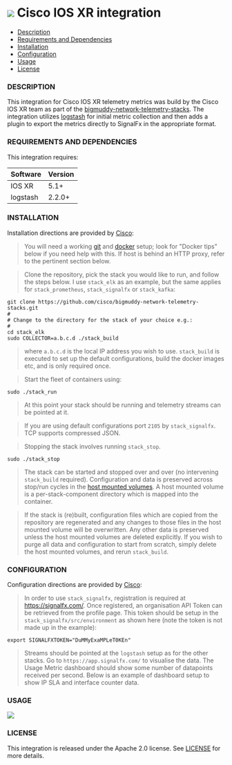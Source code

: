 # ![](https://github.com/signalfx/integrations/blob/master/logstash-ciscoxr/img/integrations_ciscoiosxr.png) Cisco IOS XR integration

- [Description](#description)
- [Requirements and Dependencies](#requirements-and-dependencies)
- [Installation](#installation)
- [Configuration](#configuration)
- [Usage](#usage)
- [License](#license)

### DESCRIPTION

This integration for Cisco IOS XR telemetry metrics was build by the Cisco IOS XR team as part of the [bigmuddy-network-telemetry-stacks](https://github.com/cisco/bigmuddy-network-telemetry-stacks). The integration utilizes [logstash](https://www.elastic.co/products/logstash) for initial metric collection and then adds a plugin to export the metrics directly to SignalFx in the appropriate format.

### REQUIREMENTS AND DEPENDENCIES

This integration requires:

| Software          | Version        |
|-------------------|----------------|
| IOS XR | 5.1+ |
| logstash | 2.2.0+ |

### INSTALLATION

Installation directions are provided by [Cisco](https://github.com/cisco/bigmuddy-network-telemetry-stacks):

>You will need a working [git](https://git-scm.com/book/en/v2/Getting-Started-Installing-Git) and [docker](https://docs.docker.com/installation/) setup; look for "Docker tips" below if you need help with this. If host is behind an HTTP proxy, refer to the pertinent section below.

>Clone the repository, pick the stack you would like to run, and follow the steps below. I use `stack_elk` as an example, but the same applies for `stack_prometheus`, `stack_signalfx` or `stack_kafka`:

```
git clone https://github.com/cisco/bigmuddy-network-telemetry-stacks.git
#
# Change to the directory for the stack of your choice e.g.:
#
cd stack_elk
sudo COLLECTOR=a.b.c.d ./stack_build
```

>where `a.b.c.d` is the local IP address you wish to use. `stack_build` is executed to set up the default configurations, build the docker images etc, and is only required once.

>Start the fleet of containers using:

```
sudo ./stack_run
```

>At this point your stack should be running and telemetry streams can be pointed at it.

>If you are using default configurations port `2105` by `stack_signalfx`. TCP supports compressed JSON.

>Stopping the stack involves running `stack_stop`.

```
sudo ./stack_stop
```

>The stack can be started and stopped over and over (no intervening `stack_build` required). Configuration and data is preserved across stop/run cycles in the [host mounted volumes](https://docs.docker.com/userguide/dockervolumes/). A host mounted volume is a  per-stack-component directory which is mapped into the container.

>If the stack is (re)built, configuration files which are copied from the repository are regenerated and any changes to those files in the host mounted volume will be overwritten. Any other data is preserved unless the host mounted volumes are deleted explicitly. If you wish to purge all data and configuration to start from scratch, simply delete the host mounted volumes, and rerun `stack_build`.


### CONFIGURATION

Configuration directions are provided by [Cisco](https://github.com/cisco/bigmuddy-network-telemetry-stacks):

>In order to use `stack_signalfx`, registration is required at https://signalfx.com/. Once registered, an organisation API Token can be retrieved from the profile page. This token should be setup in the `stack_signalfx/src/environment` as shown here (note the token is not made up in the example):

```
export SIGNALFXTOKEN="DuMMyExaMPLeT0KEn"
```

>Streams should be pointed at the `logstash` setup as for the other stacks. Go to `https://app.signalfx.com/` to visualise the data. The Usage Metric dashboard should show some number of datapoints received per second. Below is an example of dashboard setup to show IP SLA and interface counter data.

### USAGE

![](https://github.com/signalfx/integrations/blob/master/logstash-ciscoxr/img/signalfxjitter.png)

### LICENSE

This integration is released under the Apache 2.0 license. See [LICENSE](./LICENSE) for more details.
